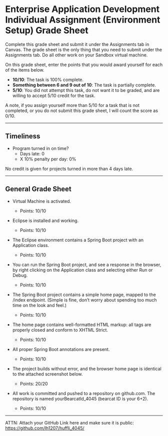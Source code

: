 # Enterprise Application Development Individual Assignment (Environment Setup) Grade Sheet

Complete this grade sheet and submit it under the Assignments tab in Canvas. The grade sheet is the only thing that you need to submit under the Assignments tab. Do all other work on your Sandbox virtual machine.

On this grade sheet, enter the points that you would award yourself for each of the items below.

- **10/10**: The task is 100% complete.
- **Something between 6 and 9 out of 10**: The task is partially complete.
- **5/10**: You did not attempt this task, do not want it to be graded, and are willing to accept 5/10 credit for the task.

A note, if you assign yourself more than 5/10 for a task that is not completed, or you do not submit this grade sheet, I will count the score as 0/10.

---

## Timeliness

- Program turned in on time?
  - Days late: 0
  - X 10% penalty per day: 0%

No credit is given for projects turned in more than 4 days late.

---

## General Grade Sheet

- Virtual Machine is activated.
  - Points: 10/10

- Eclipse is installed and working.
  - Points: 10/10

- The Eclipse environment contains a Spring Boot project with an Application class.
  - Points: 10/10

- You can run the Spring Boot project, and see a response in the browser, by right clicking on the Application class and selecting either Run or Debug.
  - Points: 10/10

- The Spring Boot project contains a simple home page, mapped to the /index endpoint. (Simple is fine, don’t worry about spending too much time on the look and feel.)
  - Points: 10/10

- The home page contains well-formatted HTML markup: all tags are properly closed and conform to XHTML Strict.
  - Points: 10/10

- All proper Spring Boot annotations are present.
  - Points: 10/10

- The project builds without error, and the browser home page is identical to the attached screenshot below.
  - Points: 20/20  

- All work is committed and pushed to a repository on github.com. The repository is named yourBearcatId_4045 (bearcat ID is your 6+2).
  - Points: 10/10

---

ATTN: Attach your GitHub Link here and make sure it is public: https://github.com/lh1207/huffli_4045/


